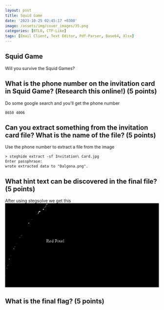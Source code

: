 ```yaml
---
layout: post
title: Squid Game
date: '2023-10-25 02:45:17 +0300'
image: /assets/img/cover_images/35.png
categories: [BTLO, CTF-Like]
tags: [Email Client, Text Editor, Pdf-Parser, Base64, Xlsx]
---
```


## Squid Game
Will you survive the Squid Games? 

## What is the phone number on the invitation card in Squid Game? (Research this online!) (5 points)
Do some google search and you'll get the phone number
```
8650 4006
```
## Can you extract something from the invitation card file? What is the name of the file? (5 points) 
Use the phone number to extract a file from the image
```
> steghide extract -sf Invitation\ Card.jpg
Enter passphrase: 
wrote extracted data to "Dalgona.png".
```
## What hint text can be discovered in the final file? (5 points) 
After using stegsolve we get this 
![img-description](/assets/img/squid-game/1.png)
## What is the final flag? (5 points) 